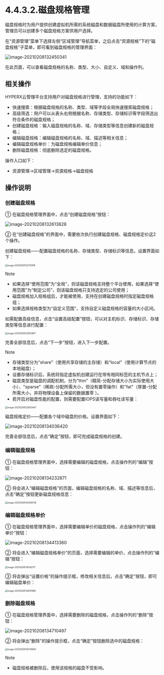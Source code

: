 # 4.4.3.2.磁盘规格管理

磁盘规格时为用户提供创建虚拟机所需的系统磁盘和数据磁盘所使用的计算方案，管理员可以创建多个磁盘规格方案供用户选择。

在“资源管理”菜单下选择左侧“区域管理”导航菜单，之后点击“资源规格”下的“磁盘规格”子菜单，即可看到磁盘规格的管理界面：

![image-20210208132450341](volume_specification.assets/image-20210208132450341.png)

在此页面，可以查看磁盘规格的名称、类型、大小、自定义、域和操作列。

## 相关操作

HYPERX云管理平台支持用户对磁盘规格进行管理，支持的功能如下：

- 快速搜索：根据磁盘规格的名称、类型、域等字段全局快速搜索磁盘规格；
- 高级筛选：用户可以从表头右侧根据名称、存储类型、存储标识等字段筛选出符合条件的磁盘规格；
- 创建磁盘规格：输入磁盘规格的名称、域、存储类型等信息创建新的磁盘规格；
- 编辑磁盘规格：编辑磁盘规格的名称、域、描述等相关信息；
- 编辑磁盘规格单价：为磁盘规格编辑单价信息；
- 删除磁盘规格：彻底删除选定的磁盘规格。


操作入口如下：

- 资源管理→区域管理→资源规格→磁盘规格


## 操作说明

### 创建磁盘规格

① 在磁盘规格管理界面中，点击“创建磁盘规格”按钮：

![image-20210208132613828](volume_specification.assets/image-20210208132613828.png)

② 在“创建磁盘规格”的界面中，需要依次执行创建磁盘规格、磁盘规格定价这2个操作。

创建磁盘规格——配置磁盘规格的名称、存储类型、存储标识等信息。设置界面如下：

<img src="volume_specification.assets/image-20210208132712916.png" alt="image-20210208132712916" style="zoom:50%;" />

> [!NOTE]
>
> - 如果选择“使用范围”为“全局”，则该磁盘规格支持整个平台使用，如果选择“使用范围”为“制定公司”，则该磁盘规格只支持选定的公司使用；
> - 磁盘规格加入规格组后，才能被使用，支持在创建磁盘规格时指定磁盘规格组；
> - 如果选择规格类型为“自定义范围”，支持自定义磁盘规格的容量的大小区间。

如需配置高级信息，点击“设置高级配置”按钮，可以对主机标识、存储标识、存储类型等信息进行配置：

<img src="volume_specification.assets/image-20210208132812957.png" alt="image-20210208132812957" style="zoom:50%;" />

完善全部信息后，点击“下一步”按钮，进入下一步配置。

> [!NOTE]
>
> - 存储类型分为“share”（使用共享存储的主存储）和“local”（使用计算节点的本地磁盘）；
> - 设置存储标识后，系统将指定虚拟机创建运行在带有相同标签的主机节点上；
> - 磁盘类型是磁盘的调配机制，分为“thin”（精简-分配存储大小为实际使用大小）、"sparse"（稀疏-分配所需大小，但没有置零操作）和"fat"（厚置-分配所需大小，并将物理设备上保留的数据置零 ）。
> - 若开启对磁盘性能的配置，则需要配置IOPS读写量和吞吐读写量：
>
> <img src="vm_specification.assets/image-20210208122653447.png" alt="image-20210208122653447" style="zoom:50%;" />

磁盘规格定价——配置各个域中磁盘的价格。设置界面如下：

![image-20210208134036420](volume_specification.assets/image-20210208134036420.png)

完善全部信息后，点击“确定”按钮，即可完成磁盘规格的创建。

### 编辑磁盘规格

① 在磁盘规格管理界面中，选择需要编辑的磁盘规格，点击操作列的“编辑”按钮：

![image-20210208134232871](volume_specification.assets/image-20210208134232871.png)

② 将会进入“编辑磁盘规格”的页面，编辑磁盘规格的名称、域、描述等信息后，点击“确定”按钮更新磁盘规格信息：

<img src="volume_specification.assets/image-20210208134309728.png" alt="image-20210208134309728" style="zoom:50%;" />

### 编辑磁盘规格单价

① 在磁盘规格管理界面中，选择需要编辑单价的磁盘规格，点击操作列的“编辑单价”按钮：

![image-20210208134413360](volume_specification.assets/image-20210208134413360.png)

② 将会进入“编辑磁盘规格单价”的页面，选择需要编辑的单价，点击操作列的“编辑”按钮：

<img src="volume_specification.assets/image-20210208134542117.png" alt="image-20210208134542117" style="zoom:50%;" />

③ 将会弹出“设置价格”的操作提示框，修改相关信息后，点击“确定”按钮，即可编辑磁盘单价：

<img src="volume_specification.assets/image-20210208134615980.png" alt="image-20210208134615980" style="zoom:50%;" />

### 删除磁盘规格

① 在磁盘规格管理界面中，选择需要删除的磁盘规格，点击操作列的“删除”按钮：

![image-20210208134710497](volume_specification.assets/image-20210208134710497.png)

② 将会弹出“删除”的操作提示框，点击“确定”按钮删除选中的磁盘规格：

<img src="volume_specification.assets/image-20210208134735953.png" alt="image-20210208134735953" style="zoom:50%;" />

> [!NOTE]
>
> - 磁盘规格被删除后，使用该规格的磁盘不受影响。